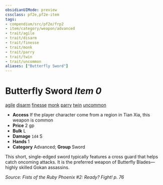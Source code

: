 ```yaml
---
obsidianUIMode: preview
cssclass: pf2e,pf2e-item
tags:
- compendium/src/pf2e/frp2
- item/category/weapon/advanced
- trait/agile
- trait/disarm
- trait/finesse
- trait/monk
- trait/parry
- trait/twin
- trait/uncommon
aliases: ["Butterfly Sword"]
---
```

# Butterfly Sword *Item 0*  
[agile](../../../Rules/traits/agile.md)  [disarm](../../../Rules/traits/disarm.md)  [finesse](../../../Rules/traits/finesse.md)  [monk](../../../Rules/traits/monk.md)  [parry](../../../Rules/traits/parry.md)  [twin](../../../Rules/traits/twin.md)  [uncommon](../../../Rules/traits/uncommon.md)  

- **Access** If the player character come from a region in Tian Xia, this weapon is common
- **Price** 2 gp
- **Bulk** L
- **Damage** `1d4` S
- **Hands** 1
- **Category** Advanced; **Group** Sword 

This short, single-edged sword typically features a cross guard that helps catch oncoming attacks. It is the preferred weapon of Butterfly Blades—highly skilled Gokan assassins.

*Source: Fists of the Ruby Phoenix #2: Ready? Fight! p. 76*
